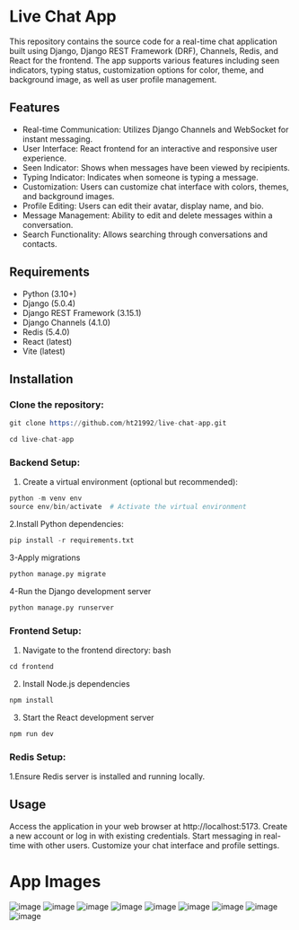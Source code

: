 # Live Chat App

This repository contains the source code for a real-time chat application built using Django, Django REST Framework (DRF), Channels, Redis, and React for the frontend. The app supports various features including seen indicators, typing status, customization options for color, theme, and background image, as well as user profile management.

## Features

- Real-time Communication: Utilizes Django Channels and WebSocket for instant messaging.
- User Interface: React frontend for an interactive and responsive user experience.
- Seen Indicator: Shows when messages have been viewed by recipients.
- Typing Indicator: Indicates when someone is typing a message.
- Customization: Users can customize chat interface with colors, themes, and background images.
- Profile Editing: Users can edit their avatar, display name, and bio.
- Message Management: Ability to edit and delete messages within a conversation.
- Search Functionality: Allows searching through conversations and contacts.

## Requirements
- Python (3.10+)
- Django (5.0.4)
- Django REST Framework (3.15.1)
- Django Channels (4.1.0)
- Redis (5.4.0)
- React (latest)
- Vite (latest)

## Installation
### Clone the repository:


```s
git clone https://github.com/ht21992/live-chat-app.git
```
```s
cd live-chat-app
```

### Backend Setup:
1. Create a virtual environment (optional but recommended):
```s
python -m venv env
source env/bin/activate  # Activate the virtual environment
```
2.Install Python dependencies:
```s
pip install -r requirements.txt
```
3-Apply migrations
```s
python manage.py migrate
```
4-Run the Django development server
```s
python manage.py runserver
```

### Frontend Setup:

1. Navigate to the frontend directory:
bash
```s
cd frontend
```

2. Install Node.js dependencies
```s
npm install
```

3. Start the React development server
```s
npm run dev
```

### Redis Setup:

1.Ensure Redis server is installed and running locally.

## Usage
Access the application in your web browser at http://localhost:5173.
Create a new account or log in with existing credentials.
Start messaging in real-time with other users.
Customize your chat interface and profile settings.


# App Images
![image](https://github.com/ht21992/BMI-Predictor---Machine-Learning-Model/assets/47816410/0b5944cc-ab8a-491c-b3f2-4c1a5d29bb56)
![image](https://github.com/ht21992/BMI-Predictor---Machine-Learning-Model/assets/47816410/4d2ce41c-53b6-41bf-9bd8-fa452e47d30c)
![image](https://github.com/ht21992/BMI-Predictor---Machine-Learning-Model/assets/47816410/05511525-1a45-44b7-89c7-0b555362d14b)
![image](https://github.com/ht21992/BMI-Predictor---Machine-Learning-Model/assets/47816410/72440ee9-5566-4afe-941e-5cc89cd67868)
![image](https://github.com/ht21992/BMI-Predictor---Machine-Learning-Model/assets/47816410/fe247760-4a25-4703-ab66-7997d472f03c)
![image](https://github.com/ht21992/BMI-Predictor---Machine-Learning-Model/assets/47816410/4996e911-83db-4a35-b14f-f033b5155149)
![image](https://github.com/ht21992/BMI-Predictor---Machine-Learning-Model/assets/47816410/eeffaf19-d2cb-4771-8440-da6879f7e078)
![image](https://github.com/ht21992/BMI-Predictor---Machine-Learning-Model/assets/47816410/3dd836fb-b186-42c6-8ac6-e60d67b5cbcc)
![image](https://github.com/ht21992/BMI-Predictor---Machine-Learning-Model/assets/47816410/950863ed-7733-4f84-80e8-ae6d4b8a3c7a)